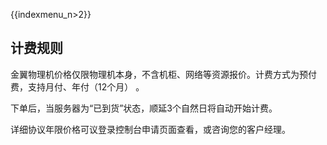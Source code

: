 {{indexmenu_n>2}}

## 计费规则

金翼物理机价格仅限物理机本身，不含机柜、网络等资源报价。计费方式为预付费，支持月付、年付（12个月） 。

下单后，当服务器为“已到货”状态，顺延3个自然日将自动开始计费。

详细协议年限价格可议登录控制台申请页面查看，或咨询您的客户经理。
